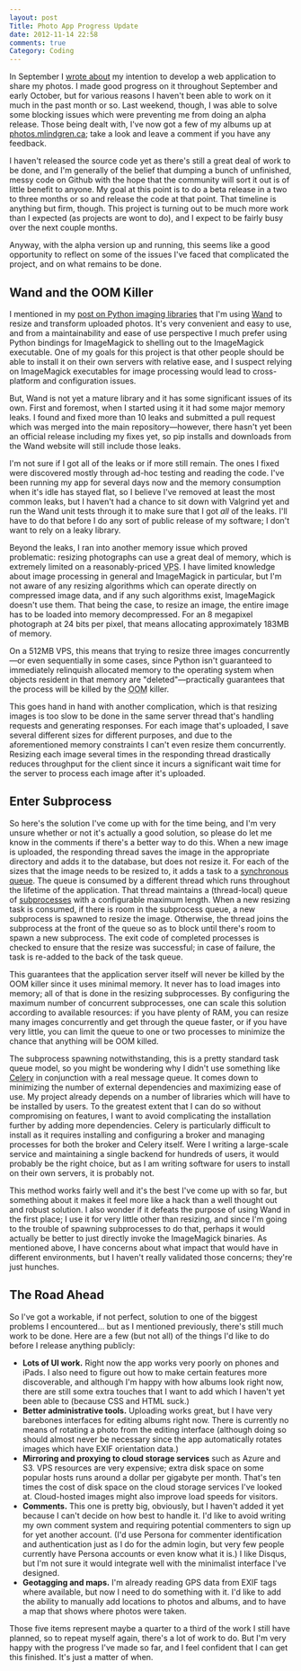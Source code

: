 ```yaml
---
layout: post
Title: Photo App Progress Update
date: 2012-11-14 22:58
comments: true
Category: Coding
---
```


In September I [wrote about](/entry/2012/09/14/social-networks-and-content-ownership/)
my intention to develop a web application to share my photos. I made good
progress on it throughout September and early October, but for various reasons I
haven't been able to work on it much in the past month or so. Last weekend,
though, I was able to solve some blocking issues which were preventing me from
doing an alpha release. Those being dealt with, I've now got a few of my albums
up at [photos.mlindgren.ca](http://photos.mlindgren.ca/); take a look and leave
a comment if you have any feedback.

I haven't released the source code yet as there's still a great deal of work to
be done, and I'm generally of the belief that dumping a bunch of unfinished,
messy code on Github with the hope that the community will sort it out is of
little benefit to anyone. My goal at this point is to do a beta release in a
two to three months or so and release the code at that point. That timeline is
anything but firm, though. This project is turning out to be much more work than
I expected (as projects are wont to do), and I expect to be fairly busy over the
next couple months.

Anyway, with the alpha version up and running, this seems like a good
opportunity to reflect on some of the issues I've faced that complicated the
project, and on what remains to be done. <!-- PELICAN_END_SUMMARY -->

## Wand and the OOM Killer

I mentioned in my
[post on Python imaging libraries](/entry/2012/09/14/the-state-of-python-imaging/)
that I'm using [Wand](http://dahlia.kr/wand/index.html) to resize and transform
uploaded photos. It's very convenient and easy to use, and from a
maintainability and ease of use perspective I much prefer using Python bindings
for ImageMagick to shelling out to the ImageMagick executable. One
of my goals for this project is that other people should be able to install it
on their own servers with relative ease, and I suspect relying on ImageMagick
executables for image processing would lead to cross-platform and configuration
issues.

But, Wand is not yet a mature library and it has some significant issues of its
own. First and foremost, when I started using it it had some major memory
leaks. I found and fixed more than 10 leaks and submitted a pull request which
was merged into the main repository&mdash;however, there hasn't yet been an
official release including my fixes yet, so pip installs and downloads from the
Wand website will still include those leaks.

I'm not sure if I got all of the leaks or if more still remain. The ones I fixed
were discovered mostly through ad-hoc testing and reading the code. I've been
running my app for several days now and the memory consumption when it's idle
has stayed flat, so I believe I've removed at least the most common leaks, but I
haven't had a chance to sit down with Valgrind yet and run the Wand unit tests
through it to make sure that I got *all* of the leaks. I'll have to do that
before I do any sort of public release of my software;
I don't want to rely on a leaky library.

Beyond the leaks, I ran into another memory issue which proved problematic:
resizing photographs can use a great deal of memory, which is extremely limited
on a reasonably-priced <acronym title="Virtual Private Server">VPS</acronym>.
I have limited knowledge about image processing in general and ImageMagick in
particular, but I'm not aware of any resizing algorithms which can operate
directly on compressed image data, and if any such algorithms exist, ImageMagick
doesn't use them. That being the case, to resize an image, the entire image has
to be loaded into memory decompressed. For an 8 megapixel photograph at 24 bits
per pixel, that means allocating approximately 183MB of memory.

On a 512MB VPS, this means that trying to resize three images
concurrently&mdash;or even sequentially in some cases, since Python isn't
guaranteed to immediately relinquish allocated memory to the operating system
when objects resident in that memory are "deleted"&mdash;practically guarantees
that the process will be killed by the
<acronym title="Out Of Memory">OOM</acronym> killer.

This goes hand in hand with another complication, which is that resizing images
is too slow to be done in the same server thread that's handling requests and
generating responses. For each image that's uploaded, I save several different
sizes for different purposes, and due to the aforementioned memory constraints I
can't even resize them concurrently. Resizing each image several times in the
responding thread drastically reduces throughput for the client
since it incurs a significant wait time for the server to process each image
after it's uploaded.

## Enter Subprocess

So here's the solution I've come up with for the time being, and I'm very unsure
whether or not it's actually a good solution, so please do let me know in the
comments if there's a better way to do this.  When a new image is uploaded, the
responding thread saves the image in the appropriate directory and adds it to
the database, but does not resize it.  For each of the sizes that the image
needs to be resized to, it adds a task to a
[synchronous queue](http://docs.python.org/2/library/queue.html). The queue is
consumed by a different thread which runs throughout the lifetime of the
application. That thread maintains a (thread-local) queue of
[subprocesses](http://docs.python.org/2/library/multiprocessing.html) with a
configurable maximum length. When a new resizing task is consumed, if there is
room in the subprocess queue, a new subprocess is spawned to resize the image.
Otherwise, the thread joins the subprocess at the front of the queue so as to
block until there's room to spawn a new subprocess. The exit code of completed
processes is checked to ensure that the resize was successful; in case of
failure, the task is re-added to the back of the task queue.

This guarantees that the application server itself will never be killed by the
OOM killer since it uses minimal memory. It never has to load images into
memory; all of that is done in the resizing subprocesses.  By configuring the
maximum number of concurrent subprocesses, one can scale this solution according
to available resources: if you have plenty of RAM, you can resize many images
concurrently and get through the queue faster, or if you have very little, you
can limit the queue to one or two processes to minimize the chance that anything
will be OOM killed.

The subprocess spawning notwithstanding, this is a pretty standard task queue
model, so you might be wondering why I didn't use something like
[Celery](http://celeryproject.org/) in conjunction with a real message queue.
It comes down to minimizing the number of external dependencies and maximizing
ease of use. My project already depends on a number of libraries which will have
to be installed by users. To the greatest extent that I can do so without
compromising on features, I want to avoid complicating the installation further
by adding more dependencies. Celery is particularly difficult to install as it
requires installing and configuring a broker and managing processes for both the
broker and Celery itself. Were I writing a large-scale service and maintaining a
single backend for hundreds of users, it would probably be the right choice, but
as I am writing software for users to install on their own servers, it is
probably not.

This method works fairly well and it's the best I've come up with so far, but
something about it makes it feel more like a hack than a well thought out and
robust solution. I also wonder if it defeats the purpose of using Wand in the
first place; I use it for very little other than resizing, and since I'm going
to the trouble of spawning subprocesses to do that, perhaps it would actually be
better to just directly invoke the ImageMagick binaries. As mentioned above, I
have concerns about what impact that would have in different environments, but I
haven't really validated those concerns; they're just hunches.

## The Road Ahead

So I've got a workable, if not perfect, solution to one of the biggest problems
I encountered... but as I mentioned previously, there's still much work to be
done. Here are a few (but not all) of the things I'd like to do before I release
anything publicly:

- **Lots of UI work.** Right now the app works very poorly on phones and iPads.
  I also need to figure out how to make certain features more discoverable, and
  although I'm happy with how albums look right now, there are still some extra
  touches that I want to add which I haven't yet been able to (because CSS and
  HTML suck.)
- **Better administrative tools.** Uploading works great, but I have very
  barebones interfaces for editing albums right now. There is currently no means
  of rotating a photo from the editing interface (although doing so should
  almost never be necessary since the app automatically rotates images which
  have EXIF orientation data.)
- **Mirroring and proxying to cloud storage services** such as Azure and S3. VPS
  resources are very expensive; extra disk space on some popular hosts runs
  around a dollar per gigabyte per month. That's ten times the cost of disk
  space on the cloud storage services I've looked at. Cloud-hosted images might
  also improve load speeds for visitors.
- **Comments.** This one is pretty big, obviously, but I haven't added it yet
  because I can't decide on how best to handle it. I'd like to avoid writing my
  own comment system and requiring potential commenters to sign up for yet
  another account. (I'd use Persona for commenter identification and
  authentication just as I do for the admin login, but very few people currently
  have Persona accounts or even know what it is.) I like Disqus, but I'm not
  sure it would integrate well with the minimalist interface I've designed.
- **Geotagging and maps.** I'm already reading GPS data from EXIF tags where
  available, but now I need to do something with it. I'd like to add the ability
  to manually add locations to photos and albums, and to have a map that shows
  where photos were taken.

Those five items represent maybe a quarter to a third of the work I still have
planned, so to repeat myself again, there's a lot of work to do. But I'm very
happy with the progress I've made so far, and I feel confident that I can get
this finished. It's just a matter of when.
